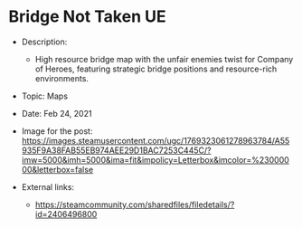 # Bridge Not Taken UE

- Description:
    - High resource bridge map with the unfair enemies twist for Company of Heroes, featuring strategic bridge positions and resource-rich environments.

- Topic: Maps

- Date: Feb 24, 2021

- Image for the post: https://images.steamusercontent.com/ugc/1769323061278963784/A55935F9A38FAB55EB974AEE29D1BAC7253C445C/?imw=5000&imh=5000&ima=fit&impolicy=Letterbox&imcolor=%23000000&letterbox=false

- External links: 
    - https://steamcommunity.com/sharedfiles/filedetails/?id=2406496800